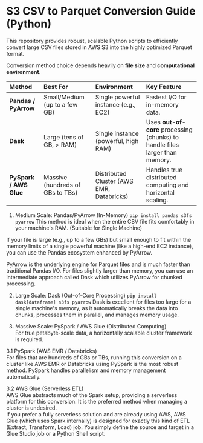 # S3 CSV to Parquet Conversion Guide (Python) <br>
This repository provides robust, scalable Python scripts to efficiently convert large CSV files stored in AWS S3 into the highly optimized Parquet format. <br>

Conversion method choice depends heavily on **file size** and **computational environment**.<br>

| Method | Best For | Environment | Key Feature |
| :--- | :--- | :--- | :--- |
| **Pandas / PyArrow** | Small/Medium (up to a few GB) | Single powerful instance (e.g., EC2) | Fastest I/O for in-memory data. |
| **Dask** | Large (tens of GB, > RAM) | Single instance (powerful, high RAM) | Uses **out-of-core** processing (chunks) to handle files larger than memory. |
| **PySpark / AWS Glue** | Massive (hundreds of GBs to TBs) | Distributed Cluster (AWS EMR, Databricks) | Handles true distributed computing and horizontal scaling. |


1. Medium Scale: Pandas/PyArrow (In-Memory)
`pip install pandas s3fs pyarrow`
This method is ideal when the entire CSV file fits comfortably in your machine's RAM. (Suitable for Single Machine)<br>

If your file is large (e.g., up to a few GBs) but small enough to fit within the memory limits of a single powerful machine (like a high-end EC2 instance), you can use the Pandas ecosystem enhanced by PyArrow.<br>

PyArrow is the underlying engine for Parquet files and is much faster than traditional Pandas I/O. For files slightly larger than memory, you can use an intermediate approach called Dask which utilizes PyArrow for chunked processing.<br>


2. Large Scale: Dask (Out-of-Core Processing)
`pip install dask[dataframe] s3fs pyarrow`
Dask is excellent for files too large for a single machine's memory, as it automatically breaks the data into chunks, processes them in parallel, and manages memory usage.


4. Massive Scale: PySpark / AWS Glue (Distributed Computing)<br>
For true petabyte-scale data, a horizontally scalable cluster framework is required.<br>

3.1 PySpark (AWS EMR / Databricks)<br>
For files that are hundreds of GBs or TBs, running this conversion on a cluster like AWS EMR or Databricks using PySpark is the most robust method. PySpark handles parallelism and memory management automatically.<br>

3.2 AWS Glue (Serverless ETL)<br>
AWS Glue abstracts much of the Spark setup, providing a serverless platform for this conversion. It is the preferred method when managing a cluster is undesired.<br>
If you prefer a fully serverless solution and are already using AWS, AWS Glue (which uses Spark internally) is designed for exactly this kind of ETL (Extract, Transform, Load) job. You simply define the source and target in a Glue Studio job or a Python Shell script.<br>
